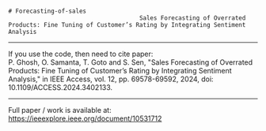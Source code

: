                                                                            # Forecasting-of-sales 
                                         Sales Forecasting of Overrated Products: Fine Tuning of Customer’s Rating by Integrating Sentiment Analysis

*********************************************************************************************************************************************************************************************
If you use the code, then need to cite paper:  
P. Ghosh, O. Samanta, T. Goto and S. Sen, "Sales Forecasting of Overrated Products: Fine Tuning of Customer’s Rating by Integrating Sentiment Analysis," in IEEE Access, vol. 12, pp. 69578-69592, 2024, doi: 10.1109/ACCESS.2024.3402133.

********************************************************************************************************************************************************************************************

Full paper / work is available at:
https://ieeexplore.ieee.org/document/10531712



